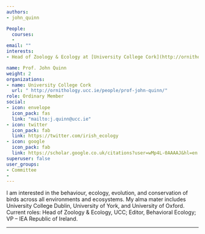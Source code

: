 ```yaml
---
authors:
- john_quinn

People: 
  courses:
  - 
email: ""
interests:
- Head of Zoology & Ecology at [University College Cork](http://ornithology.ucc.ie/people/prof-john-quinn/)

name: Prof. John Quinn
weight: 2
organizations:
- name: University College Cork
  url: " http://ornithology.ucc.ie/people/prof-john-quinn/"
role: Ordinary Member
social:
- icon: envelope
  icon_pack: fas
  link: "mailto:j.quinn@ucc.ie"
- icon: twitter
  icon_pack: fab
  link: https://twitter.com/irish_ecology
- icon: google
  icon_pack: fab
  link: https://scholar.google.co.uk/citations?user=wMp4L-0AAAAJ&hl=en 
superuser: false
user_groups:
- Committee
- 
---
```

 I am interested in the behaviour, ecology, evolution, and conservation of birds across all environments and ecosystems. My alma mater includes University College Dublin, University of York, and University of Oxford. Current roles: Head of Zoology & Ecology, UCC; Editor, Behavioral Ecology; VP – IEA Republic of Ireland.



---

